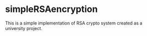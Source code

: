 # simpleRSAencryption
This is a simple implementation of RSA crypto system created as a university project.
